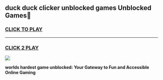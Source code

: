
## duck duck clicker unblocked games Unblocked Games👋
<h3>
<a href="https://premium.freeplayer.one?title=duck_duck_clicker_unblocked_games&ref=16F">CLICK TO PLAY</a></h3>
<hr>

<h3>
<a href="https://premium.freeplayer.one?title=duck_duck_clicker_unblocked_games&ref=16F">CLICK 2 PLAY</a>
  
</h3>

<a href="https://premium.freeplayer.one?title=duck_duck_clicker_unblocked_games&ref=16F/"><img src="https://clearcache.store/games.png"></a>


**worlds hardest game unblocked: Your Gateway to Fun and Accessible Online Gaming**
